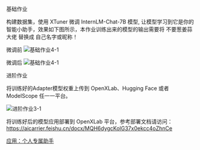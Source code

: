 基础作业

构建数据集，使用 XTuner 微调 InternLM-Chat-7B 模型, 让模型学习到它是你的智能小助手，效果如下图所示，本作业训练出来的模型的输出需要将 不要葱姜蒜大佬 替换成 自己名字或昵称！

微调前
![基础作业4-1](https://github.com/xiaomile/InternLM-homework/assets/14927720/72ab329f-edf0-4259-bbea-1fd329284cb4)


微调后
![基础作业4-1](https://github.com/xiaomile/InternLM-homework/assets/14927720/6819fd48-1ab7-472a-ac5c-dafdface5680)

进阶作业

将训练好的Adapter模型权重上传到 OpenXLab、Hugging Face 或者 ModelScope 任一一平台。

![进阶作业3-1](https://github.com/xiaomile/InternLM-homework/assets/14927720/d1e3cf28-ca80-41e7-b588-61360107f6f3)


将训练好后的模型应用部署到 OpenXLab 平台，参考部署文档请访问：https://aicarrier.feishu.cn/docx/MQH6dygcKolG37x0ekcc4oZhnCe

[应用：个人专属助手](https://openxlab.org.cn/apps/detail/xiaomile/personal_assistant)
